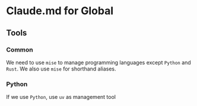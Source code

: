 # Claude.md for Global

## Tools

### Common
We need to use `mise` to manage programming languages except `Python` and `Rust`.  We also use `mise` for shorthand aliases.

### Python
If we use `Python`, use `uv` as management tool
